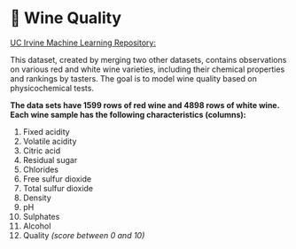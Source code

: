 # 🍷 Wine Quality

[UC Irvine Machine Learning Repository:](http://archive.ics.uci.edu/ml/datasets/Wine+Quality)

This dataset, created by merging two other datasets, contains observations on various red and white wine varieties, including their chemical properties and rankings by tasters. The goal is to model wine quality based on physicochemical tests.

**The data sets have 1599 rows of red wine and 4898 rows of white wine. Each wine sample has the following characteristics (columns):**

1. Fixed acidity
2. Volatile acidity
3. Citric acid
4. Residual sugar
5. Chlorides
6. Free sulfur dioxide
7.	Total sulfur dioxide
8.	Density
9.	pH
10.	Sulphates
11.	Alcohol
12.	Quality *(score between 0 and 10)*
